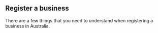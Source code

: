 ## Register a business

There are a few things that you need to understand when registering a business in Australia.
